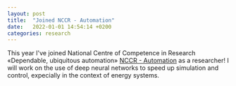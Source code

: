 ```yaml
---
layout: post
title:  "Joined NCCR - Automation"
date:   2022-01-01 14:54:14 +0200
categories: research
---
```


This year I've joined National Centre of Competence in Research «Dependable, ubiquitous automation» [NCCR - Automation](https://nccr-automation.ch/) as a researcher! I will work on the use of deep neural networks to speed up simulation and control, expecially in the context of energy systems. 
